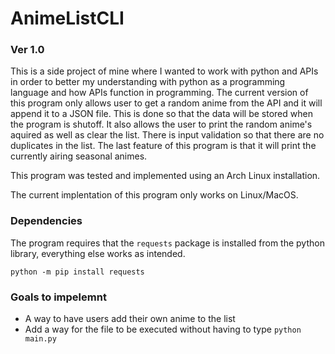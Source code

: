 # AnimeListCLI
### Ver 1.0

This is a side project of mine where I wanted to work with python and APIs in order to better my understanding with python as a programming language and how APIs function in programming. The current version  of this program only allows user to get a random anime from the API and it will append it to a JSON file. This is done so that the data will be stored when the program is shutoff. It also allows the user to print the random anime's aquired as well as clear the list. There is input validation so that there are no duplicates in the list. The last feature of this program is that it will print the currently airing seasonal animes. 

This program was tested and implemented using an Arch Linux installation.

The current implentation of this program only works on Linux/MacOS.

### Dependencies

The program requires that the `requests` package is installed from the python library, everything else works as intended.

```python -m pip install requests```

### Goals to impelemnt

- A way to have users add their own anime to the list
- Add a way for the file to be executed without having to type `python main.py`
